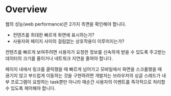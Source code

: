 # Overview

웹의 성능(web performance)은 2가지 측면을 확인해야 합니다.

- 컨텐츠를 최대한 빠르게 화면에 표시하는가?
- 사용자와 페이지 사이의 걸림없는 상호작용이 이루어지는가?

컨텐츠를 빠르게 보여주려면 사용자가 요청한 정보를 신속하게 받을 수 있도록 주고받는 데이터의 크기를 줄이거나 네트워크 지연을 줄여야 합니다.

페이지 내에서 링크를 클릭했을 때 빠르게 넘어가고 모바일에서 화면을 스크롤했을 때 끊기지 않고 부드럽게 이동하는 것을 구현하려면 개발자는 브라우저의 싱글 스레드가 내부 프로그램이 요청하는 task뿐만 아니라 매순간 사용자의 이벤트를 즉각적으로 처리할 수 있도록 제어해야 합니다.
